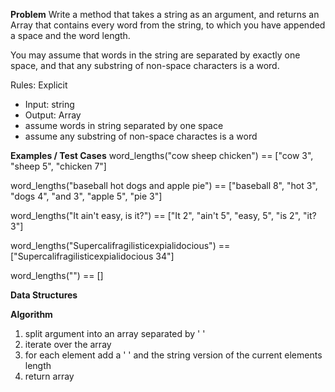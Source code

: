 **Problem**
Write a method that takes a string as an argument, and returns an Array that contains every word from the string, 
to which you have appended a space and the word length.

You may assume that words in the string are separated by exactly one space, and that any substring of non-space characters is a word.

Rules:
Explicit
  - Input: string
  - Output: Array
  - assume words in string separated by one space
  - assume any substring of non-space charactes is a word

**Examples / Test Cases**
word_lengths("cow sheep chicken") == ["cow 3", "sheep 5", "chicken 7"]

word_lengths("baseball hot dogs and apple pie") ==
  ["baseball 8", "hot 3", "dogs 4", "and 3", "apple 5", "pie 3"]

word_lengths("It ain't easy, is it?") == ["It 2", "ain't 5", "easy, 5", "is 2", "it? 3"]

word_lengths("Supercalifragilisticexpialidocious") ==
  ["Supercalifragilisticexpialidocious 34"]

word_lengths("") == []

**Data Structures**

**Algorithm**
1. split argument into an array separated by ' '
2. iterate over the array 
3. for each element add a ' ' and the string version of the current elements length
4. return array